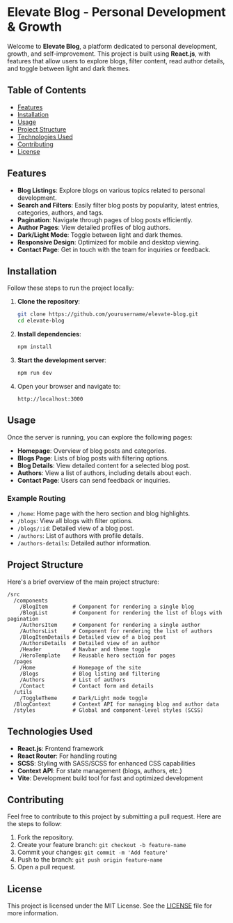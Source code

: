 # Elevate Blog - Personal Development & Growth

Welcome to **Elevate Blog**, a platform dedicated to personal development, growth, and self-improvement. This project is built using **React.js**, with features that allow users to explore blogs, filter content, read author details, and toggle between light and dark themes.

## Table of Contents
- [Features](#features)
- [Installation](#installation)
- [Usage](#usage)
- [Project Structure](#project-structure)
- [Technologies Used](#technologies-used)
- [Contributing](#contributing)
- [License](#license)

## Features
- **Blog Listings**: Explore blogs on various topics related to personal development.
- **Search and Filters**: Easily filter blog posts by popularity, latest entries, categories, authors, and tags.
- **Pagination**: Navigate through pages of blog posts efficiently.
- **Author Pages**: View detailed profiles of blog authors.
- **Dark/Light Mode**: Toggle between light and dark themes.
- **Responsive Design**: Optimized for mobile and desktop viewing.
- **Contact Page**: Get in touch with the team for inquiries or feedback.

## Installation
Follow these steps to run the project locally:

1. **Clone the repository**:
   ```bash
   git clone https://github.com/yourusername/elevate-blog.git
   cd elevate-blog
   ```

2. **Install dependencies**:
   ```bash
   npm install
   ```

3. **Start the development server**:
   ```bash
   npm run dev
   ```

4. Open your browser and navigate to:
   ```
   http://localhost:3000
   ```

## Usage

Once the server is running, you can explore the following pages:
- **Homepage**: Overview of blog posts and categories.
- **Blogs Page**: Lists of blog posts with filtering options.
- **Blog Details**: View detailed content for a selected blog post.
- **Authors**: View a list of authors, including details about each.
- **Contact Page**: Users can send feedback or inquiries.

### Example Routing
- `/home`: Home page with the hero section and blog highlights.
- `/blogs`: View all blogs with filter options.
- `/blogs/:id`: Detailed view of a blog post.
- `/authors`: List of authors with profile details.
- `/authors-details`: Detailed author information.

## Project Structure
Here's a brief overview of the main project structure:

```
/src
  /components
    /BlogItem        # Component for rendering a single blog
    /BlogList        # Component for rendering the list of blogs with pagination
    /AuthorsItem     # Component for rendering a single author
    /AuthorsList     # Component for rendering the list of authors
    /BlogItemDetails # Detailed view of a blog post
    /AuthorsDetails  # Detailed view of an author
    /Header          # Navbar and theme toggle
    /HeroTemplate    # Reusable hero section for pages
  /pages
    /Home            # Homepage of the site
    /Blogs           # Blog listing and filtering
    /Authors         # List of authors
    /Contact         # Contact form and details
  /utils
    /ToggleTheme     # Dark/Light mode toggle
  /BlogContext       # Context API for managing blog and author data
  /styles            # Global and component-level styles (SCSS)
```

## Technologies Used
- **React.js**: Frontend framework
- **React Router**: For handling routing
- **SCSS**: Styling with SASS/SCSS for enhanced CSS capabilities
- **Context API**: For state management (blogs, authors, etc.)
- **Vite**: Development build tool for fast and optimized development

## Contributing
Feel free to contribute to this project by submitting a pull request. Here are the steps to follow:

1. Fork the repository.
2. Create your feature branch: `git checkout -b feature-name`
3. Commit your changes: `git commit -m 'Add feature'`
4. Push to the branch: `git push origin feature-name`
5. Open a pull request.

## License
This project is licensed under the MIT License. See the [LICENSE](LICENSE) file for more information.
